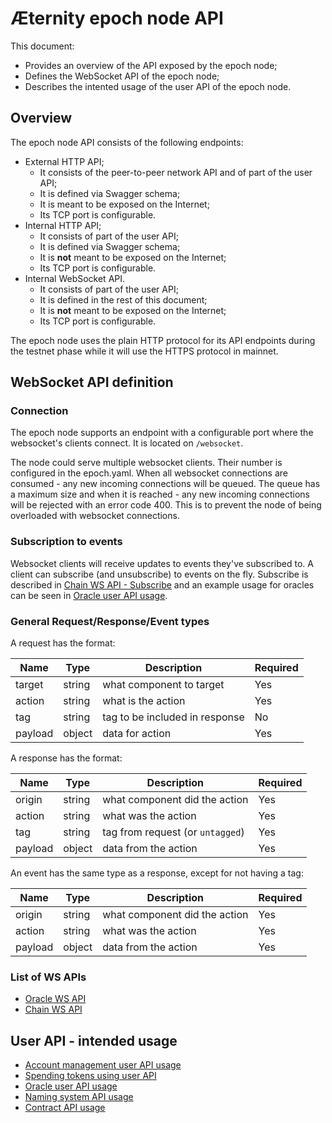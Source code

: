# Æternity epoch node API

This document:
* Provides an overview of the API exposed by the epoch node;
* Defines the WebSocket API of the epoch node;
* Describes the intented usage of the user API of the epoch node.

## Overview

The epoch node API consists of the following endpoints:
* External HTTP API;
  * It consists of the peer-to-peer network API and of part of the user API;
  * It is defined via Swagger schema;
  * It is meant to be exposed on the Internet;
  * Its TCP port is configurable.
* Internal HTTP API;
  * It consists of part of the user API;
  * It is defined via Swagger schema;
  * It is **not** meant to be exposed on the Internet;
  * Its TCP port is configurable.
* Internal WebSocket API.
  * It consists of part of the user API;
  * It is defined in the rest of this document;
  * It is **not** meant to be exposed on the Internet;
  * Its TCP port is configurable.

The epoch node uses the plain HTTP protocol for its API endpoints during the testnet phase while it will use the HTTPS protocol in mainnet.

## WebSocket API definition

### Connection
The epoch node supports an endpoint with a configurable port where the
websocket's clients connect. It is located on `/websocket`.

The node could serve multiple websocket clients. Their number is configured in
the epoch.yaml. When all websocket connections are consumed - any new incoming
connections will be queued. The queue has a maximum size and when it is
reached - any new incoming connections will be rejected with an error code 400.
This is to prevent the node of being overloaded with websocket connections.

### Subscription to events

Websocket clients will receive updates to events they've subscribed to. A
client can subscribe (and unsubscribe) to events on the fly. Subscribe is
described in [Chain WS API - Subscribe](./chain_ws_api.md#subscribe) and an
example usage for oracles can be seen in [Oracle user API usage](./oracle_api_usage.md).

### General Request/Response/Event types
A request has the format:

| Name | Type | Description | Required |
| ---- | ---- | ----------- | -------- |
| target | string | what component to target | Yes |
| action | string | what is the action | Yes |
| tag | string | tag to be included in response | No |
| payload | object | data for action | Yes |

A response has the format:

| Name | Type | Description | Required |
| ---- | ---- | ----------- | -------- |
| origin | string | what component did the action | Yes |
| action | string | what was the action | Yes |
| tag | string | tag from request (or `untagged`) | Yes |
| payload | object | data from the action | Yes |

An event has the same type as a response, except for not having a tag:

| Name | Type | Description | Required |
| ---- | ---- | ----------- | -------- |
| origin | string | what component did the action | Yes |
| action | string | what was the action | Yes |
| payload | object | data from the action | Yes |

### List of WS APIs
* [Oracle WS API](./oracle_ws_api.md)
* [Chain WS API](./chain_ws_api.md)

## User API - intended usage

* [Account management user API usage](./account_api_usage.md)
* [Spending tokens using user API](./spend_api_usage.md)
* [Oracle user API usage](./oracle_api_usage.md)
* [Naming system API usage](./naming_system_api_usage.md)
* [Contract API usage](./contract_api_usage.md)
